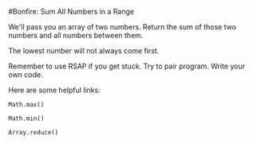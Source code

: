 #Bonfire: Sum All Numbers in a Range

We'll pass you an array of two numbers. Return the sum of those two numbers and all numbers between them.

The lowest number will not always come first.

Remember to use RSAP if you get stuck. Try to pair program. Write your own code.

Here are some helpful links:

    Math.max()

    Math.min()

    Array.reduce()
